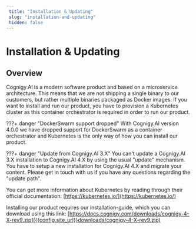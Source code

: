 ```yaml
---
 title: "Installation & Updating" 
 slug: "installation-and-updating" 
 hidden: false 
---
```

# Installation & Updating

## Overview

<div class="divider"></div>

Cognigy.AI is a modern software product and based on a microservice architecture. This means that we are not shipping a single binary to our customers, but rather multiple binaries packaged as Docker images. If you want to install and run our product, you have to provision a Kubernetes cluster as this container orchestrator is required in order to run our product.

???+ danger "DockerSwarm support dropped"
    With Cognigy.AI version 4.0.0 we have dropped support for DockerSwarm as a container orchestrator and Kubernetes is the only way of how you can install our product.

???+ danger "Update from Cognigy.AI 3.X"
    You can't update a Cognigy.AI 3.X installation to Cognigy.AI 4.X by using the usual "update" mechanism. You have to setup a new installation for Cognigy.AI 4.X and migrate your content. Please get in touch with us if you have any questions regarding the "update path".

You can get more information about Kubernetes by reading through their official documentation: [https://kubernetes.io/](https://kubernetes.io/)

Installing our product requires our installation-guide, which you can download using this link: [https://docs.cognigy.com/downloads/cognigy-4-X-rev9.zip]({{config.site_url}}downloads/cognigy-4-X-rev9.zip)